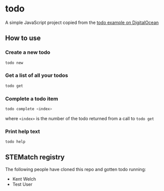 # todo

A simple JavaScript project copied from the [todo example on DigitalOcean](https://www.digitalocean.com/community/tutorials/how-to-build-command-line-applications-with-node-js)

## How to use

### Create a new todo

```bash
todo new
```

### Get a list of all your todos

```bash
todo get
```

### Complete a todo item

```bash
todo complete <index>
```

where `<index>` is the number of the todo returned from a call to `todo get`

### Print help text

```bash
todo help
```

## STEMatch registry

The following people have cloned this repo and gotten todo running:

-   Kent Welch
-   Test User

